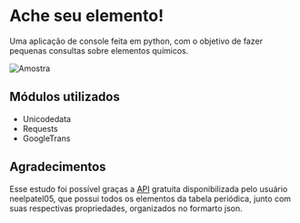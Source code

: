 # Ache seu elemento!

Uma aplicação de console feita em python, com o objetivo de fazer pequenas consultas sobre elementos químicos.

![Amostra](https://i.imgur.com/TKHjwNK.png)

## Módulos utilizados
- Unicodedata
- Requests
- GoogleTrans

## Agradecimentos
Esse estudo foi possível graças a [API](https://github.com/neelpatel05/periodic-table-api) gratuita disponibilizada pelo usuário neelpatel05, que possui todos os elementos da tabela periódica, junto com suas respectivas propriedades, organizados no formarto json.

